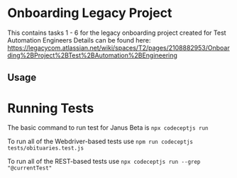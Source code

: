 # Onboarding Legacy Project
This contains tasks 1 - 6 for the legacy onboarding project  created for Test Automation Engineers 
Details can be found here: https://legacycom.atlassian.net/wiki/spaces/T2/pages/2108882953/Onboarding%2BProject%2BTest%2BAutomation%2BEngineering

## Usage

# Running Tests
The basic command to run test for Janus Beta is ```npx codeceptjs run```

To run all of the Webdriver-based tests use ```npm run codeceptjs tests/obituaries.test.js```

To run all of the REST-based tests use ```npx codeceptjs run --grep "@currentTest"```